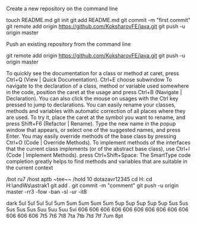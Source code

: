Create a new repository on the command line

touch README.md
git init
git add README.md
git commit -m "first commit"
git remote add origin https://github.com/KoksharovFE/java.git
git push -u origin master


Push an existing repository from the command line

git remote add origin https://github.com/KoksharovFE/java.git
git push -u origin master



To quickly see the documentation for a class or method at caret, press Ctrl+Q (View | Quick Documentation).
Ctrl+E choose subwindow
To navigate to the declaration of a class, method or variable used somewhere in the code, position the caret at the usage and press Ctrl+B (Navigate | Declaration). You can also click the mouse on usages with the Ctrl key pressed to jump to declarations.
You can easily rename your classes, methods and variables with automatic correction of all places where they are used.
To try it, place the caret at the symbol you want to rename, and press Shift+F6 (Refactor | Rename). Type the new name in the popup window that appears, or select one of the suggested names, and press Enter.
You may easily override methods of the base class by pressing Ctrl+O (Code | Override Methods).
To implement methods of the interfaces that the current class implements (or of the abstract base class), use Ctrl+I (Code | Implement Methods).
press Ctrl+Shift+Space: The SmartType code completion greatly helps to find methods and variables that are suitable in the current context

/bot ru7
/host aptb ~tee~~
/hold 10 dotazavr12345
cd H:
cd H:\andWs\astrak1
git add .
git commit -m "comment"
git push -u origin master
-rr3 -fow -ban -sl -ur -it8

dark
5ul 5ul 5ul 5ul 5um 5um 5um 5um 5um 5up 5up 5up 5up 5up 5us 5us 5us 5us 5us 5uu 5uu 5uu 5vi 606 606 606 606 606 606 606 606 606 606 606 606 606 7t5 7t6 7t8 7ta 7tb 7td 7tf 7um 8pt
